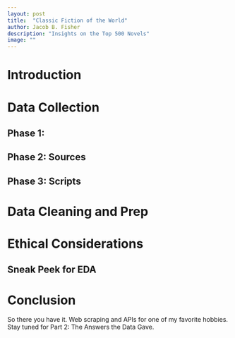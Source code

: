```yaml
---
layout: post
title:  "Classic Fiction of the World"
author: Jacob B. Fisher
description: "Insights on the Top 500 Novels" 
image: ""
---
```

# Introduction



# Data Collection

## Phase 1: 

## Phase 2: Sources

## Phase 3: Scripts

# Data Cleaning and Prep

# Ethical Considerations

## Sneak Peek for EDA

# Conclusion
So there you have it. Web scraping and APIs for one of my favorite hobbies. Stay tuned for Part 2: The Answers the Data Gave.
